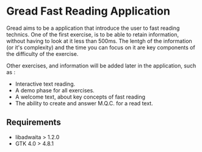 # Gread Fast Reading Application
Gread aims to be a application that introduce the user to fast reading technics.
One of the first exercise, is to be able to retain information, without having to look at it less than 500ms.
The lentgh of the information (or it's complexity) and the time you can focus on it are key components of the difficulty of the exercise.

Other exercises, and information will be added later in the application, such as :
- Interactive text reading.
- A demo phase for all exercises.
- A welcome text, about key concepts of fast reading
- The ability to create and answer M.Q.C. for a read text.

## Requirements
- libadwaita > 1.2.0
- GTK 4.0 > 4.8.1